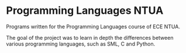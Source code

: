 # Programming Languages NTUA

Programs written for the Programming Languages course of ECE NTUA.

The goal of the project was to learn in depth the differences between various programming languages, such as SML, C and Python.
